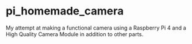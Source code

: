 # pi_homemade_camera
My attempt at making a functional camera using a Raspberry Pi 4 and a High Quality Camera Module in addition to other parts.
